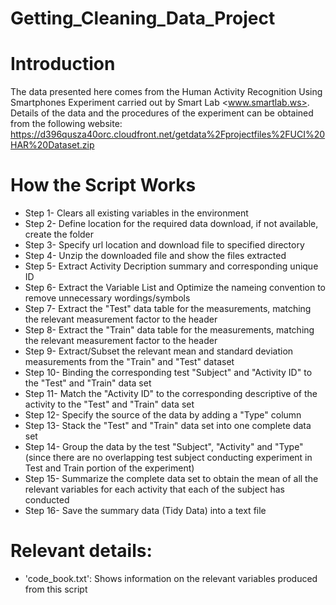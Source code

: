 # Getting_Cleaning_Data_Project

Introduction
============
The data presented here comes from the Human Activity Recognition Using Smartphones Experiment carried out by Smart Lab <www.smartlab.ws>. Details of the data and the procedures of the experiment can be obtained from the following website: https://d396qusza40orc.cloudfront.net/getdata%2Fprojectfiles%2FUCI%20HAR%20Dataset.zip 

How the Script Works
====================
- Step 1- Clears all existing variables in the environment
- Step 2- Define location for the required data download, if not available, create the folder
- Step 3- Specify url location and download file to specified directory
- Step 4- Unzip the downloaded file and show the files extracted
- Step 5- Extract Activity Decription summary and corresponding unique ID
- Step 6- Extract the Variable List and Optimize the nameing convention to remove unnecessary wordings/symbols
- Step 7- Extract the "Test" data table for the measurements, matching the relevant measurement factor to the header
- Step 8- Extract the "Train" data table for the measurements, matching the relevant measurement factor to the header
- Step 9- Extract/Subset the relevant mean and standard deviation measurements from the "Train" and "Test" dataset
- Step 10- Binding the corresponding test "Subject" and "Activity ID" to the "Test" and "Train" data set
- Step 11- Match the "Activity ID" to the corresponding descriptive of the activity to the "Test" and "Train" data set
- Step 12- Specify the source of the data by adding a "Type" column
- Step 13- Stack the "Test" and "Train" data set into one complete data set
- Step 14- Group the data by the test "Subject", "Activity" and "Type" (since there are no overlapping test subject conducting experiment in Test and Train portion of the experiment)
- Step 15- Summarize the complete data set to obtain the mean of all the relevant variables for each activity that each of the subject has conducted
- Step 16- Save the summary data (Tidy Data) into a text file

Relevant details:
=================
- 'code_book.txt': Shows information on the relevant variables produced from this script